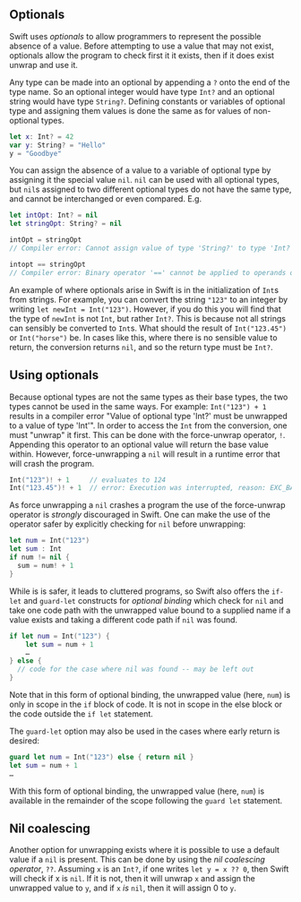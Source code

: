 ## Optionals

Swift uses _optionals_ to allow programmers to represent the possible absence of a value. Before attempting to use a value that may not exist, optionals allow the program to check first it it exists, then if it does exist unwrap and use it.

Any type can be made into an optional by appending a `?` onto the end of the type name. So an optional integer would have type `Int?` and an optional string would have type `String?`. Defining constants or variables of optional type and assigning them values is done the same as for values of non-optional types.

```swift
let x: Int? = 42
var y: String? = "Hello"
y = "Goodbye"
```

You can assign the absence of a value to a variable of optional type by assigning it the special value `nil`. `nil` can be used with all optional types, but `nil`s assigned to two different optional types do not have the same type, and cannot be interchanged or even compared. E.g.

```swift
let intOpt: Int? = nil
let stringOpt: String? = nil

intOpt = stringOpt
// Compiler error: Cannot assign value of type 'String?' to type 'Int?'

intopt == stringOpt
// Compiler error: Binary operator '==' cannot be applied to operands of type 'Int?' and 'String?'
```

An example of where optionals arise in Swift is in the initialization of `Int`s from strings. For example, you can convert the string `"123"` to an integer by writing `let newInt = Int("123")`. However, if you do this you will find that the type of `newInt` is not `Int`, but rather `Int?`. This is because not all strings can sensibly be converted to `Int`s. What should the result of `Int("123.45")` or `Int("horse")` be. In cases like this, where there is no sensible value to return, the conversion returns `nil`, and so the return type must be `Int?`.

## Using optionals

Because optional types are not the same types as their base types, the two types cannot be used in the same ways. For example:
`Int("123") + 1` results in a compiler error "Value of optional type 'Int?' must be unwrapped to a value of type 'Int'". In order to access the `Int` from the conversion, one must "unwrap" it first. This can be done with the force-unwrap operator, `!`. Appending this operator to an optional value will return the base value within. However, force-unwrapping a `nil` will result in a runtime error that will crash the program.

```swift
Int("123")! + 1     // evaluates to 124
Int("123.45")! + 1  // error: Execution was interrupted, reason: EXC_BAD_INSTRUCTION (code=EXC_I386_INVOP, subcode=0x0).
```

As force unwrapping a `nil` crashes a program the use of the force-unwrap operator is _strongly_ discouraged in Swift. One can make the use of the operator safer by explicitly checking for `nil` before unwrapping:

```swift
let num = Int("123")
let sum : Int
if num != nil {
  sum = num! + 1
}
```

While is is safer, it leads to cluttered programs, so Swift also offers the `if-let` and `guard-let` constructs for _optional binding_ which check for `nil` and take one code path with the unwrapped value bound to a supplied name if a value exists and taking a different code path if `nil` was found.

```swift
if let num = Int("123") {
	let sum = num + 1
	…
} else {
  // code for the case where nil was found -- may be left out
}
```

Note that in this form of optional binding, the unwrapped value (here, `num`) is only in scope in the `if` block of code. It is not in scope in the else block or the code outside the `if let` statement.

The `guard-let` option may also be used in the cases where early return is desired:

```swift
guard let num = Int("123") else { return nil }
let sum = num + 1
…
```

With this form of optional binding, the unwrapped value (here, `num`) is available in the remainder of the scope following the `guard let` statement.

## Nil coalescing

Another option for unwrapping exists where it is possible to use a default value if a `nil` is present. This can be done by using the _nil coalescing operator_, `??`. Assuming `x` is an `Int?`, if one writes `let y = x ?? 0`, then Swift will check if x is `nil`. If it is not, then it will unwrap `x` and assign the unwrapped value to `y`, and if `x` _is_ `nil`, then it will assign 0 to `y`.

[optionals]: https://docs.swift.org/swift-book/LanguageGuide/TheBasics.html#ID330
[nilcoalescing]: https://docs.swift.org/swift-book/LanguageGuide/BasicOperators.html#ID72
